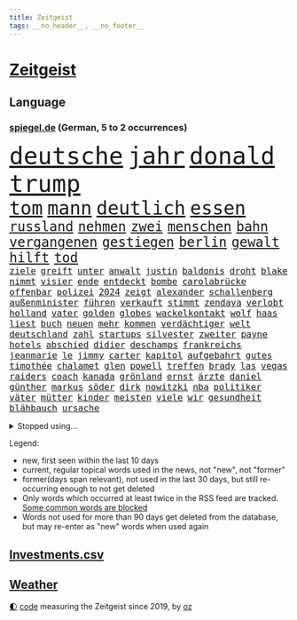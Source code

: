 ```yaml
---
title: Zeitgeist
tags: __no_header__, __no_footer__
---
```


# [Zeitgeist](https://oliz.io/zeitgeist/)

## Language

<h3><a href="https://www.spiegel.de" target="_blank">spiegel.de</a> (German, 5 to 2 occurrences)</h3>
<p style="font-family:monospace">
<span style="font-size:32pt"><a href="news_links.html#deutsche" class="current">deutsche</a></span>
<span style="font-size:32pt"><a href="news_links.html#jahr" class="current">jahr</a></span>
<span style="font-size:32pt"><a href="news_links.html#donald" class="current">donald</a></span>
<span style="font-size:32pt"><a href="news_links.html#trump" class="current">trump</a></span>
<br>
<span style="font-size:25pt"><a href="news_links.html#tom" class="current">tom</a></span>
<span style="font-size:25pt"><a href="news_links.html#mann" class="current">mann</a></span>
<span style="font-size:25pt"><a href="news_links.html#deutlich" class="current">deutlich</a></span>
<span style="font-size:25pt"><a href="news_links.html#essen" class="current">essen</a></span>
<br>
<span style="font-size:18pt"><a href="news_links.html#russland" class="current">russland</a></span>
<span style="font-size:18pt"><a href="news_links.html#nehmen" class="current">nehmen</a></span>
<span style="font-size:18pt"><a href="news_links.html#zwei" class="current">zwei</a></span>
<span style="font-size:18pt"><a href="news_links.html#menschen" class="current">menschen</a></span>
<span style="font-size:18pt"><a href="news_links.html#bahn" class="current">bahn</a></span>
<span style="font-size:18pt"><a href="news_links.html#vergangenen" class="current">vergangenen</a></span>
<span style="font-size:18pt"><a href="news_links.html#gestiegen" class="current">gestiegen</a></span>
<span style="font-size:18pt"><a href="news_links.html#berlin" class="current">berlin</a></span>
<span style="font-size:18pt"><a href="news_links.html#gewalt" class="current">gewalt</a></span>
<span style="font-size:18pt"><a href="news_links.html#hilft" class="current">hilft</a></span>
<span style="font-size:18pt"><a href="news_links.html#tod" class="current">tod</a></span>
<br>
<span style="font-size:12pt"><a href="news_links.html#ziele" class="current">ziele</a></span>
<span style="font-size:12pt"><a href="news_links.html#greift" class="current">greift</a></span>
<span style="font-size:12pt"><a href="news_links.html#unter" class="current">unter</a></span>
<span style="font-size:12pt"><a href="news_links.html#anwalt" class="current">anwalt</a></span>
<span style="font-size:12pt"><a href="news_links.html#justin" class="current">justin</a></span>
<span style="font-size:12pt"><a href="news_links.html#baldonis" class="new">baldonis</a></span>
<span style="font-size:12pt"><a href="news_links.html#droht" class="current">droht</a></span>
<span style="font-size:12pt"><a href="news_links.html#blake" class="current">blake</a></span>
<span style="font-size:12pt"><a href="news_links.html#nimmt" class="current">nimmt</a></span>
<span style="font-size:12pt"><a href="news_links.html#visier" class="current">visier</a></span>
<span style="font-size:12pt"><a href="news_links.html#ende" class="current">ende</a></span>
<span style="font-size:12pt"><a href="news_links.html#entdeckt" class="current">entdeckt</a></span>
<span style="font-size:12pt"><a href="news_links.html#bombe" class="new">bombe</a></span>
<span style="font-size:12pt"><a href="news_links.html#carolabrücke" class="current">carolabrücke</a></span>
<span style="font-size:12pt"><a href="news_links.html#offenbar" class="current">offenbar</a></span>
<span style="font-size:12pt"><a href="news_links.html#polizei" class="current">polizei</a></span>
<span style="font-size:12pt"><a href="news_links.html#2024" class="current">2024</a></span>
<span style="font-size:12pt"><a href="news_links.html#zeigt" class="current">zeigt</a></span>
<span style="font-size:12pt"><a href="news_links.html#alexander" class="current">alexander</a></span>
<span style="font-size:12pt"><a href="news_links.html#schallenberg" class="new">schallenberg</a></span>
<span style="font-size:12pt"><a href="news_links.html#außenminister" class="current">außenminister</a></span>
<span style="font-size:12pt"><a href="news_links.html#führen" class="current">führen</a></span>
<span style="font-size:12pt"><a href="news_links.html#verkauft" class="current">verkauft</a></span>
<span style="font-size:12pt"><a href="news_links.html#stimmt" class="current">stimmt</a></span>
<span style="font-size:12pt"><a href="news_links.html#zendaya" class="current">zendaya</a></span>
<span style="font-size:12pt"><a href="news_links.html#verlobt" class="current">verlobt</a></span>
<span style="font-size:12pt"><a href="news_links.html#holland" class="current">holland</a></span>
<span style="font-size:12pt"><a href="news_links.html#vater" class="current">vater</a></span>
<span style="font-size:12pt"><a href="news_links.html#golden" class="current">golden</a></span>
<span style="font-size:12pt"><a href="news_links.html#globes" class="current">globes</a></span>
<span style="font-size:12pt"><a href="news_links.html#wackelkontakt" class="new">wackelkontakt</a></span>
<span style="font-size:12pt"><a href="news_links.html#wolf" class="current">wolf</a></span>
<span style="font-size:12pt"><a href="news_links.html#haas" class="new">haas</a></span>
<span style="font-size:12pt"><a href="news_links.html#liest" class="current">liest</a></span>
<span style="font-size:12pt"><a href="news_links.html#buch" class="current">buch</a></span>
<span style="font-size:12pt"><a href="news_links.html#neuen" class="current">neuen</a></span>
<span style="font-size:12pt"><a href="news_links.html#mehr" class="current">mehr</a></span>
<span style="font-size:12pt"><a href="news_links.html#kommen" class="current">kommen</a></span>
<span style="font-size:12pt"><a href="news_links.html#verdächtiger" class="current">verdächtiger</a></span>
<span style="font-size:12pt"><a href="news_links.html#welt" class="current">welt</a></span>
<span style="font-size:12pt"><a href="news_links.html#deutschland" class="current">deutschland</a></span>
<span style="font-size:12pt"><a href="news_links.html#zahl" class="current">zahl</a></span>
<span style="font-size:12pt"><a href="news_links.html#startups" class="current">startups</a></span>
<span style="font-size:12pt"><a href="news_links.html#silvester" class="current">silvester</a></span>
<span style="font-size:12pt"><a href="news_links.html#zweiter" class="current">zweiter</a></span>
<span style="font-size:12pt"><a href="news_links.html#payne" class="current">payne</a></span>
<span style="font-size:12pt"><a href="news_links.html#hotels" class="current">hotels</a></span>
<span style="font-size:12pt"><a href="news_links.html#abschied" class="current">abschied</a></span>
<span style="font-size:12pt"><a href="news_links.html#didier" class="current">didier</a></span>
<span style="font-size:12pt"><a href="news_links.html#deschamps" class="new">deschamps</a></span>
<span style="font-size:12pt"><a href="news_links.html#frankreichs" class="current">frankreichs</a></span>
<span style="font-size:12pt"><a href="news_links.html#jeanmarie" class="new">jeanmarie</a></span>
<span style="font-size:12pt"><a href="news_links.html#le" class="current">le</a></span>
<span style="font-size:12pt"><a href="news_links.html#jimmy" class="current">jimmy</a></span>
<span style="font-size:12pt"><a href="news_links.html#carter" class="current">carter</a></span>
<span style="font-size:12pt"><a href="news_links.html#kapitol" class="current">kapitol</a></span>
<span style="font-size:12pt"><a href="news_links.html#aufgebahrt" class="new">aufgebahrt</a></span>
<span style="font-size:12pt"><a href="news_links.html#gutes" class="current">gutes</a></span>
<span style="font-size:12pt"><a href="news_links.html#timothée" class="current">timothée</a></span>
<span style="font-size:12pt"><a href="news_links.html#chalamet" class="current">chalamet</a></span>
<span style="font-size:12pt"><a href="news_links.html#glen" class="new">glen</a></span>
<span style="font-size:12pt"><a href="news_links.html#powell" class="new">powell</a></span>
<span style="font-size:12pt"><a href="news_links.html#treffen" class="current">treffen</a></span>
<span style="font-size:12pt"><a href="news_links.html#brady" class="current">brady</a></span>
<span style="font-size:12pt"><a href="news_links.html#las" class="current">las</a></span>
<span style="font-size:12pt"><a href="news_links.html#vegas" class="current">vegas</a></span>
<span style="font-size:12pt"><a href="news_links.html#raiders" class="new">raiders</a></span>
<span style="font-size:12pt"><a href="news_links.html#coach" class="current">coach</a></span>
<span style="font-size:12pt"><a href="news_links.html#kanada" class="current">kanada</a></span>
<span style="font-size:12pt"><a href="news_links.html#grönland" class="current">grönland</a></span>
<span style="font-size:12pt"><a href="news_links.html#ernst" class="current">ernst</a></span>
<span style="font-size:12pt"><a href="news_links.html#ärzte" class="current">ärzte</a></span>
<span style="font-size:12pt"><a href="news_links.html#daniel" class="current">daniel</a></span>
<span style="font-size:12pt"><a href="news_links.html#günther" class="current">günther</a></span>
<span style="font-size:12pt"><a href="news_links.html#markus" class="current">markus</a></span>
<span style="font-size:12pt"><a href="news_links.html#söder" class="current">söder</a></span>
<span style="font-size:12pt"><a href="news_links.html#dirk" class="current">dirk</a></span>
<span style="font-size:12pt"><a href="news_links.html#nowitzki" class="new">nowitzki</a></span>
<span style="font-size:12pt"><a href="news_links.html#nba" class="current">nba</a></span>
<span style="font-size:12pt"><a href="news_links.html#politiker" class="current">politiker</a></span>
<span style="font-size:12pt"><a href="news_links.html#väter" class="current">väter</a></span>
<span style="font-size:12pt"><a href="news_links.html#mütter" class="current">mütter</a></span>
<span style="font-size:12pt"><a href="news_links.html#kinder" class="current">kinder</a></span>
<span style="font-size:12pt"><a href="news_links.html#meisten" class="current">meisten</a></span>
<span style="font-size:12pt"><a href="news_links.html#viele" class="current">viele</a></span>
<span style="font-size:12pt"><a href="news_links.html#wir" class="current">wir</a></span>
<span style="font-size:12pt"><a href="news_links.html#gesundheit" class="current">gesundheit</a></span>
<span style="font-size:12pt"><a href="news_links.html#blähbauch" class="new">blähbauch</a></span>
<span style="font-size:12pt"><a href="news_links.html#ursache" class="current">ursache</a></span>
</p>
<details>
<summary>Stopped using...</summary>
<p class="former" style="font-size:12pt">
besiegt(1540) hervor(1539) leisten(1539) amerikanische(1538) schlimm(1538) sekunden(1538) summe(1538) teheran(1538) versorgt(1538) abstimmung(1537) leichter(1537) maßnahme(1536) protestiert(1536) trend(1536) fokus(1535) gesamte(1535) niederlanden(1535) reduziert(1535) elfmeter(1534) rassismus(1534) regel(1534) rheinlandpfalz(1534) umfeld(1534) vorsitzenden(1534) aufgerufen(1533) bahnhof(1533) beschäftigten(1533) eintracht(1533) finanzminister(1533) freiheit(1533) jens(1533) jury(1533) lager(1533) 80(1532) betreiber(1532) eskalation(1532) normal(1532) queen(1532) registriert(1532) stiftung(1532) untersagt(1532) warentest(1532) wünschen(1532) bedenken(1531) draußen(1531) kritisierte(1531) meinem(1531) riesige(1531) berg(1530) dokumente(1530) gereist(1530) joachim(1530) radikale(1530) riss(1530) unterricht(1530) vorher(1530) vorschlag(1530) wohnhaus(1530) bayerischen(1529) entwarnung(1529) kleiner(1529) konfrontiert(1529) profitiert(1528) verfassungsschutz(1528) zweier(1528) anschließend(1527) entscheidenden(1527) krank(1527) miteinander(1527) untersuchen(1527) veranstalter(1527) verschwand(1527) arbeitgeber(1526) heil(1526) historische(1526) hubertus(1526) meint(1526) geschossen(1525) türkischen(1525) wirkung(1525) demonstrationen(1524) drastisch(1524) engagement(1524) längere(1524) militärs(1524) nummer(1524) punkt(1524) übt(1524) belgien(1523) ermittlern(1523) klären(1523) offenen(1523) olympische(1523) philipp(1523) gründen(1522) sinn(1522) verteidigungsministerium(1522) absage(1521) berühmten(1521) härter(1521) restaurants(1521) schnellen(1520) wären(1520) ehe(1519) einreise(1519) entwickeln(1519) mangel(1519) falschen(1518) gewinn(1518) vorsprung(1518) frachter(1517) verteidigen(1517) hinten(1515) schriftsteller(1515) kooperation(1514) affäre(1512) erfolgreichsten(1512) hängen(1511) streitet(1511) pfund(1510) istanbul(1509) touristen(1509) gelandet(1506) händler(1506) sichert(1505) abstieg(1501) auseinandersetzung(1501) fortsetzung(1501) provoziert(1500) gewarnt(1492) herausforderungen(1485) erhöhen(1484) karlsruhe(1477) ungewöhnlichen(1472) langjährige(1427) öffnet(1427) zusammenbruch(1396) mitverantwortlich(1347) westlichen(1344) felix(1301) kleidung(1281) gemeinschaft(1202) gehälter(1199) ampelkoalition(1190) lädt(1147) invasion(1114) verschiedenen(1109) spaltung(1060) fake(1059) ergeben(1049) verbessern(1049) unwetter(1038) gebiete(1016) flüchten(1006) besetzten(994) humor(985) großmutter(978) prinzessin(952) weltverband(948) libanon(935) osnabrück(918) schließlich(913) fahrgäste(909) 16jähriger(906) namens(901) nennen(900) dramatische(898) stören(896) fassungslos(894) dach(883) toilette(881) hände(862) medizin(859) einladung(857) lebenslange(854) jüngst(846) schickte(845) antarktis(842) kriminalität(827) kollege(824) fortschritt(821) mama(797) desinformation(787) beantragen(783) mitarbeitern(779) eric(777) geheim(767) staates(765) 4(764) testet(764) airbus(752) gestalten(742) opfers(737) dritter(736) mag(730) ähnliche(729) regenfälle(718) rüstet(711) initiative(702) pistorius(688) toll(671) karin(670) diesjährigen(664) gala(662) hamilton(661) lewis(661) spiegelreport(660) stürme(658) wendepunkt(658) eingeräumt(653) tragischen(653) zogen(653) hinweg(652) legalisierung(649) ankommen(648) z(647) optionen(645) errichten(637) kippen(636) zittern(636) sommerspielen(632) existenz(629) gekürt(628) staatsbürger(614) tickets(610) festival(603) 8000(600) berühmtesten(595) erheblich(594) parteitag(591) erregt(583) protestierten(583) ralf(554) rechtsruck(541) preiserhöhung(536) vormittag(522) entpuppt(521) atlanta(519) hunde(518) sicherheitsmaßnahmen(518) service(516) julia(512) forschern(511) ausbeutung(509) mancher(508) erstaunlich(507) psyche(500) ausnahmezustand(492) sichergestellt(491) 42(488) wirbel(488) hisbollah(484) verkehrsunfall(482) unten(479) zusammengebrochen(479) ärgert(478) gewinner(477) neuauflage(473) phänomen(467) schwester(466) generalbundesanwalt(464) hymne(460) berüchtigte(457) oppositionspolitiker(455) horst(446) reifen(443) kundgebungen(442) 2035(439) 85(436) affen(435) sitz(432) versagt(430) willkommen(430) betonte(429) absicht(428) nominierung(426) streifenwagen(424) cottbus(420) mancherorts(420) dokument(419) via(414) hasst(413) südlichen(408) lebron(407) 16jährigen(397) einschnitte(397) geiselnahme(397) aussetzen(396) haken(395) geräten(394) habecks(394) joel(386) 18jährige(383) chan(381) junis(381) bernd(380) sowohl(378) dr(377) straftäter(376) historischer(374) kriegsschiffe(374) oberverwaltungsgericht(372) autokonzern(370) catherine(368) hits(366) erfuhr(365) staatssekretär(362) giftige(360) toni(349) kroos(348) high(346) arbeitsminister(345) erzielen(343) kinderpornografie(343) wofür(342) exmann(336) niemals(335) haag(334) michel(333) wertvolle(333) anhörung(332) gratuliert(328) lily(328) festhalten(325) vergewaltigungen(325) stützt(319) heiraten(318) jagt(318) lamar(318) jena(317) manipulation(312) manfred(311) south(310) zerlegt(306) seltsam(305) kanzlerin(303) gäbe(302) sechste(300) cyrus(299) miley(299) schreibtisch(299) siebten(299) befragt(298) mount(298) agenda(296) bedankt(296) superreichen(296) auszeit(294) 1982(293) schwerverletzte(293) urteilte(293) 58(292) dortmunds(292) legten(292) rheinmetall(292) bestellen(291) autofahrerin(290) märkte(289) einfacher(288) ideologie(288) abtreibungen(287) klettert(287) biss(286) klagte(286) djirsarai(285) georg(285) outfits(283) erfolgreicher(282) überlassen(282) agenten(281) pole(281) füße(279) 18jährigen(278) drohe(278) altersvorsorge(276) stemmt(276) boxer(275) reiht(274) bgh(273) kriegsführung(273) abgrund(271) athletin(269) infos(268) monster(268) schrank(267) vorschriften(267) rar(263) grauen(262) augenhöhe(259) boykottieren(257) entführt(257) iga(256) milliardäre(256) trikots(256) świątek(256) depressive(255) escooter(255) sehe(255) kirchen(251) oberster(249) starkregen(249) verhört(249) vorfreude(249) figuren(247) 1974(246) akteure(245) handwerk(245) mclaren(245) unterstützte(245) wirtschaftspolitik(245) 111(244) polizistin(244) norwegische(241) orthodoxe(241) sticht(240) steinzeit(239) polarisierung(238) systematisch(237) prämien(235) quartal(235) eingestürzt(233) beweist(232) flut(232) kürzer(232) rafael(232) wohnungsnot(232) attentats(231) lando(231) norris(231) publikums(231) kryptowährung(229) films(228) stationierung(228) bande(227) sportlerinnen(227) massensterben(226) var(225) vergnügen(224) enkel(222) europäisches(220) reus(218) vogelgrippe(218) rutschen(216) girl(215) fdppolitiker(214) gewusst(213) schütze(213) vollen(213) wider(213) ausgesagt(212) marschieren(212) wahlkämpfer(212) amerikanerin(211) flick(211) hansi(211) uswahlen(211) kendrick(210) 17jährige(209) gemessen(209) lokalen(208) grünenvorsitzende(206) plünderungen(206) robin(205) tausendfach(204) turner(202) umständen(202) evakuierungen(199) rassistischer(198) spdchefin(198) laufbahn(197) ordnete(197) beschweren(195) hunter(195) führer(193) lösungen(193) potenziell(193) are(192) kürt(192) kreative(191) polizeigewalt(191) blitzeinschlag(189) sportart(189) hartnäckig(188) mitleid(187) perspektiven(187) umgebung(186) bleibe(184) nationalhymne(184) warnte(184) atem(183) außenseiter(183) behält(183) kamala(181) kriegsgebiet(181) 24jähriger(179) dame(179) guirassy(178) serhou(178) steuererleichterungen(178) autounfall(177) harris(177) netflixdoku(177) kalt(175) marina(175) beziehen(174) rauer(174) patientinnen(173) wiegt(173) fieber(172) terrorgefahr(172) winslet(172) oh(171) wanderer(170) anja(168) parat(168) umstrittenem(168) qualifying(167) schalten(166) tirol(166) 67(164) anruf(164) meldeten(164) erdloch(163) offenem(163) raumfahrtsparte(163) externe(162) geschäftsmodell(162) verfügbar(162) posiert(159) derart(158) erledigt(158) spielzug(157) comedians(156) koffer(155) liberaler(155) eiszeit(154) enger(154) gräben(154) komödie(154) 49euroticket(153) schwierigen(153) sondersitzung(153) wahlerfolg(153) erzeugen(152) pennsylvania(152) abenteuer(150) friedliche(150) geurteilt(150) schüren(150) kanzlerkandidatin(149) eigentliche(148) radio(148) streiken(148) ideologische(147) lockt(147) merken(147) schweben(147) tatwaffe(147) zukommt(147) ermordete(146) fahnenflucht(146) unsicherheit(146) penis(145) secret(145) übersehen(145) neuartige(144) gangs(143) schwach(143) shogun(143) staatskonzern(143) tanzte(142) highlights(141) kochinstitut(141) nutze(141) nationalistische(140) goldmedaille(139) gottes(139) hügel(139) auftragskiller(138) coronavirus(138) menschlicher(138) nähert(138) verstopfte(138) schiffbauer(137) austausch(136) geknackt(136) transformation(135) ehrlich(134) widmete(134) haaren(133) kürzungen(133) piastri(133) belege(132) misst(132) tönen(132) akzente(131) siedler(130) verbliebenen(130) vollzieht(130) frontal(128) reichtum(128) abstürzen(127) decken(127) flammt(127) sonnenschein(127) 1992(126) elektrolimousine(126) erfunden(126) flecken(126) paralympics(126) drückte(125) entführer(125) zerwürfnis(125) angezündet(124) gelegentlich(124) lichtblick(124) armeechef(123) dax(123) vergangen(123) intel(122) kapital(122) sergej(122) states(121) swing(121) carolina(120) ahnungslos(119) leitindex(119) my(119) terrors(119) großbrand(118) kopfschmerzen(118) zweistelligen(118) überrollt(118) borkum(117) empfehlung(117) filmt(117) flüchtet(117) image(117) ohren(117) zugriff(117) grassiert(116) kanal(116) seltsamer(116) tvrechte(116) zunehmender(116) dankesrede(115) erstaunliche(115) misstrauen(115) vertriebenen(115) begleiter(114) neunten(114) vereinte(114) disney(112) außenpolitische(111) blinden(111) export(110) werbespot(110) geheimdienstes(109) mathematik(109) rohstoffen(109) stationiert(109) verstand(109) ausweichen(108) gratulieren(108) riskiert(108) kompromissbereitschaft(107) spektakulärer(107) gewissheit(106) jährliche(106) mönchengladbach(106) bundesligasamstag(105) galaxy(105) heikle(105) lenkt(105) ngos(105) belastung(103) betäubte(103) biografie(103) gegenden(103) rausgeworfen(103) vorzeitige(103) stränden(102) eilig(101) franco(101) geldbeutel(101) regierungskoalition(101) weltrangliste(101) armand(100) entnommen(100) spätestens(100) tolle(100) jurist(99) schiebetüren(99) überstand(99) energiepreise(98) sigmar(98) kommissionschefin(97) differenzen(96) größtem(96) ihrerseits(95) saisonstart(95) späte(95) 2500(94) dicht(94) hakt(94) 2027(93) anzahl(93) cavallo(93) grundsätzlich(93) schwachstelle(93) stoltenberg(93) namibia(92) prominenter(92) werksschließungen(92) wiedereinzug(92) belegschaft(91) betriebsratschefin(91) betriebsversammlung(91) fdpbasisinitiative(91) handyverbot(91) manipuliert(91) marktwirtschaft(91) pikante(91) versammlung(91) vwbetriebsratschefin(91) abreibung(90) betraut(90) einseitige(90) konsole(90) liebhaber(90) liechtenstein(90) louise(90) maßregelvollzug(90) mulmiges(90) ruprecht(90) zerbrochen(90) barnier(89) kleinkinder(89) quarterback(89) schießstand(89) verletzende(89) vwbeschäftigte(89) zerlegen(89) auszählung(88) messe(88) playstation(88) pokalspiel(88) taser(88) volkswagenkrise(88) beurteilt(87) blume(87) brantner(87) frohms(87) kunstwelt(87) merle(87) vertraulicher(87) zumutungen(87) anton(86) arbeitgebern(86) fünftel(86) gezockt(86) kahlschlag(86) kochbuchtipps(86) mehrheitsverhältnisse(86) na(86) schaltete(86) spiegelt(86) weine(86) aufeinandertreffen(85) biathleten(85) cyberangriffe(85) durchgehend(85) freies(85) katastrophal(85) selfies(85) statue(85) vaude(85) wiesbaden(85) natürliche(84) shootingstar(84) böden(83) dortigen(83) gleichauf(83) kriselt(83) unsterblich(83) vorübergehende(83) wohngebäude(83) zerstückelt(83) übergibt(83) auslaufen(82) frachtschiff(82) gerechte(82) 1986(81) ballerina(81) formel1weltmeister(81) geladen(81) horner(81) irgendwie(81) königreich(81) leichtfertigen(81) nachzahlen(81) strompreisen(81) verkleidete(81) eure(80) migrationsabkommen(80) renteneintrittsalter(80) überwachungskamera(80) delay(79) fortuna(78) kelly(78) patzer(78) schlugen(78) u(78) völkerrechtler(78) angriffskrieges(77) boxweltmeister(77) formel1rennen(77) gray(77) radikales(77) robben(77) schachmeister(77) schlauchbooten(77) stadtautobahn(77) werben(77) abgeschafft(76) diversity(76) ehrgeiz(76) finanziers(76) fröhliche(76) krebsbehandlung(76) podest(76) stiefeln(76) ängste(76) kostüme(75) sanierungsbedürftig(75) vorfahre(75) wortwahl(75) bereist(74) entleert(74) häme(74) konkreten(74) rentnerin(74) seitenhieb(74) sky(74) sportschau(74) torschützenkönig(74) zertrümmerte(74) eineinhalb(73) hausbesuche(73) kleinigkeiten(73) maß(73) stadtplanern(73) bcg(72) glänzt(72) knopfdruck(72) laufenden(72) malta(72) unentbehrlich(72) adhs(71) bewerber(71) joker(71) pornoseite(71) tools(71) wurst(71) fight(70) gelbrot(70) oecd(70) paderborn(70) symptome(70) verwundeten(70) hauchdünn(69) julis(69) kunstszene(69) memoiren(69) moeller(69) votum(69) 1600(68) antónio(68) fünfeinhalb(68) leutheusserschnarrenberger(68) nachteil(68) präzise(68) superkraft(68) tierarten(68) umfasst(68) wille(68) zustimmen(68) abrechnung(67) cumexskandal(67) pete(67) sam(67) veranstaltet(67) zürnt(67) afdverbot(66) beitragen(66) brille(66) countrystar(66) klopfen(66) niedergang(66) sterbehilfe(66) taiwans(66) bananen(65) grünenchefin(65) friedlichen(64) milan(64) rainer(64) rendite(64) spritzen(64) symbolisch(64) unoorganisation(64) verfallsdatum(64) bröning(63) hansjoachim(63) lebensgrundlage(63) paartherapeutin(63) preisträgern(63) rodri(63) schränkt(63) anschaffen(62) exsoldat(62) klassenzimmer(62) kunststoffhersteller(62) sportvorstand(62) stadtviertel(62) doppelmoral(61) ehud(61) eingenommen(61) freiheiten(61) maschinenpistole(61) wünschte(61) mafiöser(60) martialisch(60) natogeneralsekretär(60) abwahl(59) ausleihen(59) bob(59) braven(59) gefertigt(59) leere(59) mischte(59) 8(58) kifirma(58) meteorologe(58) parkplätze(58) schwangerschaftsabbruch(58) zöllen(58) übermacht(58) bewegenden(57) geladene(57) kontrollierten(57) süßigkeit(57) tarife(57) watzke(57) überwachungskameras(57) evpchef(56) fahrräder(56) handelsstreit(56) ida(56) intendanz(56) rtls(56) straßenverkehrsordnung(56) vegard(56) vinge(56) volksbühne(56) atombombe(55) pein(55) rödental(55) verteidigte(55) zutun(55) arztes(54) eingriffe(54) herkunftsländer(54) 07(53) aufgeholt(53) demonstrativ(53) leichenteile(53) schottische(53) selbstbestimmung(53) vorweihnachtszeit(53) ausgeräumt(52) exporte(52) fashionindustrie(52) glückliche(52) label(52) materialien(52) preisunterschiede(52) drogenmafia(51) friedenspflicht(51) kitzingen(51) kontakten(51) organspende(51) betracht(50) euland(50) künftiger(50) stadionverbote(50) teslas(50) anfühlt(49) erschrocken(49) kompakt(49) saarbrücken(49) vereine(49) atomreaktoren(48) bestimmter(48) organe(48) schauspielstar(48) michail(47) ruck(47) vorwirft(47) board(46) drehbuch(46) einstimmig(46) kinopublikum(46) rücksichtslose(46) alkoholmissbrauch(45) bianca(45) dhabi(45) machtverteilung(45) schlangenlinien(45) forderten(44) fragwürdigen(44) kongress(44) newjeans(44) wenden(44) zugeständnissen(44) angehört(43) anstrengungen(43) ermöglichte(43) errechnet(43) fledermaus(43) möge(43) rücksichtsloser(43) vertreibung(43) eubeitritt(42) hasselhoff(42) landschaft(42) optimismus(42) patronen(42) schrittweise(42) ungebremst(42) weinstein(42) wohnt(42) 37jährige(41) crasht(41) pedro(41) saisonaus(41) scheideweg(41) sozialleistungen(41) verursacher(41) wirtschaftswachstum(41) behördenangaben(40) bricsstaaten(40) canberra(40) next(40) ukrainekriegs(40) wach(40) zücken(40) boykottierte(39) einhalten(39) genuss(39) hirscher(39) radikalsten(39) sonntags(39) vorsprechen(39) wahlbeeinflussung(39) zuschüsse(39) 1996(38) 20jährige(38) anzuwerben(38) influencerinnen(38) kurdische(38) oldenburg(38) palästinenserhilfswerks(38) steilvorlage(38) vorläufigen(38) warnstreiks(38) beibehalten(37) cdupolitikerin(37) feministische(37) infizierten(37) jill(37) krankenstände(37) massenarbeitslosigkeit(37) prorussischen(37) ruhen(37) russlandfreundliche(37) tiflis(37) versäumnisse(37) batterieantrieb(36) justizministerium(36) mikaela(36) nachhaltige(36) paus(36) shiffrin(36) spitzenplatz(36) staatsstreich(36) sätze(36) übergabe(36) 1800(35) binden(35) bushaltestelle(35) cop(35) formulierung(35) meines(35) weltcupsaison(35) bräuche(34) einwanderung(34) euaußenbeauftragte(34) funde(34) lawrow(34) lost(34) oszetreffen(34) ray(34) trockenen(34) wmkampf(34) columbia(33) ripley(33) softairwaffe(33) wunderbar(33) beschlossene(32) hütte(32) improvisieren(32) ohnmacht(32) sánchez(32) trevor(32) ansage(31) greenpeace(31) hülkenberg(31) isabell(31) obhut(31) verstanden(31) läuten(30) notredame(30) uskongress(30) annie(29) cornelia(29) gefängnisstrafe(29) heitere(29) millionenbereich(29) untermauern(29) üppiger(29) elternhaus(28) entspannter(28) erzgebirge(28) finanzamt(28) formel1sprint(28) mexikostadt(28) mourinho(28) repräsentantenhaus(28) familiendrama(27) funke(27) imperium(27) inhaftieren(27) lagerhalle(27) lächeln(27) rita(27) versöhnt(27) antiken(26) archäologie(26) argentinischen(26) durchgeführt(26) ivanka(26) keirin(26) provokationen(26) wimmelt(26) konfliktparteien(25) mondlandung(25) olympiabewerbung(25) verständigt(25) a94(24) gelüftet(24) koalitionsbruch(24) prophezeit(24) restriktive(24) mikrochips(23) mini(23) zubereiten(23) fahnen(22) flächendeckenden(22) hegseth(22) hürden(22) schläge(22) todoliste(22) überziehen(22) bswgründerin(21) exjustizminister(21) hardliner(21) stereotype(21) texten(21) unrealistisch(21) vorsorgen(21) zigaretten(21) angehören(20) ertragen(20) französin(20) getreuen(20) krankenversicherungen(20) teamchef(20) durchbringen(19) fdpgeneralsekretär(19) hinlegen(19) neuregelung(19) schränken(19) weltpolitik(19) energiekonzerns(18) heimatorte(18) lebensgeschichte(18) pga(18) proeuropäische(18) verwandeln(18) admiral(17) bijan(17) epochal(17) genügend(17) lawrence(17) lebensqualität(17) suspendiert(17) zehntausenden(17) belgiens(16) gedichte(16) krönte(16) veruntreut(16) weckruf(16) bluesky(15) digital(15) räumung(15) umzingelt(15) weltcupsieg(15) welthandel(15) datenkabel(14) dauere(14) dnipro(14) eierlikör(14) einstecken(14) erfindungen(14) fdpchefs(14) forscht(14) gegenverkehr(14) kollabierte(14) konferenz(14) kosovo(14) mitgliederversammlung(14) prägten(14) dday(13) woody(13) zugeständnisse(13) airbnb(12) altkanzlerin(12) exkanzlerin(12) fängen(12) nebenan(12) nordische(12) tassen(12) videospiel(12) bemerkt(11) datenverbindungen(11) fahrweise(11) fehlanzeige(11) geschenketipps(11) passenden(11) verschwanden(11) zach(11)
</p>
</details>
<p>Legend:
<ul>
<li><span class="new">new</span>, first seen within the last 10 days</li>
<li><span class="current">current</span>, regular topical words used in the news, not "new", not "former"</li>
<li><span class="former">former(days span relevant)</span>, not used in the last 30 days, but still re-occurring enough to not get deleted</li>
<li>Only words which occurred at least twice in the RSS feed are tracked. <a href="language/filters.py">Some common words are blocked</a></li>
<li>Words not used for more than 90 days get deleted from the database, but may re-enter as "new" words when used again</li>
</ul>
</p>

## [Investments](investments.html)[.csv](investments.csv)

## [Weather](weather.html)

<footer>
<a href="javascript:toggleTheme()" class="nav">🌓</a>
<a href="https://github.com/ooz/zeitgeist">code</a> measuring the Zeitgeist since 2019, by <a href="https://oliz.io">oz</a>
</footer>
